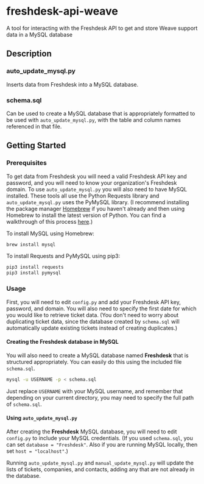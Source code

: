 # freshdesk-api-weave
A tool for interacting with the Freshdesk API to get and store Weave support data in a MySQL database

## Description

### auto_update_mysql.py
Inserts data from Freshdesk into a MySQL database.

### schema.sql
Can be used to create a MySQL database that is appropriately formatted to be used with `auto_update_mysql.py`, with the table and column names referenced in that file.

## Getting Started

### Prerequisites
To get data from Freshdesk you will need a valid Freshdesk API key and password, and you will need to know your organization's Freshdesk domain.
To use `auto_update_mysql.py` you will also need to have MySQL installed.
These tools all use the Python Requests library and `auto_update_mysql.py` uses the PyMySQL library.
(I recommend installing the package manager [Homebrew](https://brew.sh/) if you haven't already and then using Homebrew to install the latest version of Python.
You can find a walkthrough of this process [here](http://docs.python-guide.org/en/latest/starting/install3/osx/).)

To install MySQL using Homebrew:
```bash
brew install mysql
```

To install Requests and PyMySQL using pip3:
```bash
pip3 install requests
pip3 install pymysql
```

### Usage
First, you will need to edit `config.py` and add your Freshdesk API key, password, and domain.
You will also need to specify the first date for which you would like to retrieve ticket data.
(You don't need to worry about duplicating ticket data, since the database created by `schema.sql` will automatically update existing tickets instead of creating duplicates.)

#### Creating the Freshdesk database in MySQL
You will also need to create a MySQL database named **Freshdesk** that is structured appropriately.
You can easily do this using the included file `schema.sql`.

```bash
mysql -u USERNAME -p < schema.sql
```

Just replace `USERNAME` with your MySQL username, and remember that depending on your current directory, you may need to specify the full path of `schema.sql`.

#### Using `auto_update_mysql.py`
After creating the **Freshdesk** MySQL database, you will need to edit `config.py` to include your MySQL credentials.
(If you used `schema.sql`, you can set `database = "Freshdesk"`.
Also if you are running MySQL locally, then set `host = "localhost"`.)

Running `auto_update_mysql.py` and `manual_update_mysql.py` will update the lists of tickets, companies, and contacts, adding any that are not already in the database.